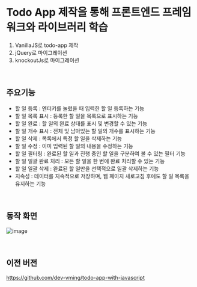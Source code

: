 # Todo App 제작을 통해 프론트엔드 프레임워크와 라이브러리 학습
1. VanillaJS로 todo-app 제작
2. jQuery로 마이그레이션
3. knockoutJs로 마이그레이션

</br>

## 주요기능
- 할 일 등록 : 엔터키를 눌렀을 때 입력한 할 일 등록하는 기능
- 할 일 목록 표시 : 등록한 할 일을 목록으로 표시하는 기능
- 할 일 완료 : 할 일의 완료 상태를 표시 및 변경할 수 있는 기능
- 할 일 개수 표시 : 전체 및 남아있는 할 일의 개수를 표시하는 기능
- 할 일 삭제 : 목록에서 특정 할 일을 삭제하는 기능
- 할 일 수정 : 이미 입력된 할 일의 내용을 수정하는 기능
- 할 일 필터링 : 완료된 할 일과 진행 중인 할 일을 구분하여 볼 수 있는 필터 기능
- 할 일 일괄 완료 처리 : 모든 할 일을 한 번에 완료 처리할 수 있는 기능
- 할 일 일괄 삭제 : 완료된 할 일만을 선택적으로 일괄 삭제하는 기능
- 지속성 : 데이터를 지속적으로 저장하며, 웹 페이지 새로고침 후에도 할 일 목록을 유지하는 기능

</br>

## 동작 화면
![image](https://github.com/user-attachments/assets/7557bbf8-2548-403c-8447-f3be3dcc0302)

</br>

## 이전 버전
https://github.com/dev-vming/todo-app-with-javascript
